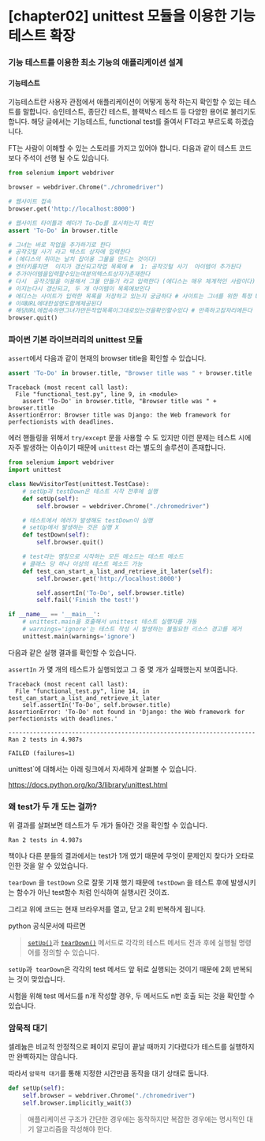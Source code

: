 # [chapter02] unittest 모듈을 이용한 기능 테스트 확장

### 기능 테스트를 이용한 최소 기능의 애플리케이션 설계

#### 기능테스트

기능테스트란 사용자 관점에서 애플리케이션이 어떻게 동작 하는지 확인할 수 있는 테스트를 말합니다. 승인테스트, 종단간 테스트, 블랙박스 테스트 등 다양한 용어로 불리기도 합니다. 해당 글에서는 기능테스트, functional test를 줄여서 FT라고 부르도록 하겠습니다.



FT는 사람이 이해할 수 있는 스토리를 가지고 있어야 합니다. 다음과 같이 테스트 코드보다 주석이 선행 될 수도 있습니다.

```python
from selenium import webdriver

browser = webdriver.Chrome("./chromedriver")

# 웹사이트 접속
browser.get('http://localhost:8000')

# 웹사이트 타이틀과 헤더가 To-Do를 표시하는지 확인
assert 'To-Do' in browser.title

# 그녀는 바로 작업을 추가하기로 한다
# 공작깃털 사기 라고 텍스트 상자에 입력한다
# (에디스의 취미는 날치 잡이용 그물을 만드는 것이다)
# 엔터키를치면  이지가 갱신되고작업 목록에 #  1: 공작깃털 사기  아이템이 추가된다
# 추가아이템을입력할수있는여분의텍스트상자가존재한다
# 다시  공작깃털을 이용해서 그물 만들기 라고 입력한다 (에디스는 매우 체계적인 사람이다)
# 이지는다시 갱신되고, 두 개 아이템이 목록에보인다
# 에디스는 사이트가 입력한 목록을 저장하고 있는지 궁금하다 # 사이트는 그녀를 위한 특정 URL을 생성해준다
# 이때URL에대한설명도함께제공된다
# 해당URL에접속하면그녀가만든작업목록이그대로있는것을확인할수있다 # 만족하고잠자리에든다
browser.quit()
```



### 파이썬 기본 라이브러리의 unittest 모듈

`assert`에서 다음과 같이 현재의 browser title을 확인할 수 있습니다.

``` python
assert 'To-Do' in browser.title, "Browser title was " + browser.title
```

```shell
Traceback (most recent call last):
  File "functional_test.py", line 9, in <module>
    assert 'To-Do' in browser.title, "Browser title was " + browser.title
AssertionError: Browser title was Django: the Web framework for perfectionists with deadlines.
```



에러 핸들링을 위해서 `try/except` 문을 사용할 수 도 있지만 이런 문제는 테스트 시에 자주 발생하는 이슈이기 때문에 `unittest` 라는 별도의 솔루션이 존재합니다.

``` python
from selenium import webdriver
import unittest

class NewVisitorTest(unittest.TestCase):
    # setUp과 testDown은 테스트 시작 전후에 실행
    def setUp(self):
        self.browser = webdriver.Chrome("./chromedriver")

    # 테스트에서 에러가 발생해도 testDown이 실행
    # setUp에서 발생하는 것은 실행 X 
    def testDown(self):
        self.browser.quit()

    # test라는 명칭으로 시작하는 모든 메소드는 테스트 메소드
    # 클래스 당 하나 이상의 테스트 메소드 가능
    def test_can_start_a_list_and_retrieve_it_later(self):
        self.browser.get('http://localhost:8000')

        self.assertIn('To-Do', self.browser.title)
        self.fail('Finish the test!')

if __name__ == '__main__':
    # unittest.main을 호출해서 unittest 테스트 실행자를 가동
    # warnings='ignore'는 테스트 작성 시 발생하는 불필요한 리소스 경고를 제거
    unittest.main(warnings='ignore')
```



다음과 같은 실행 결과를 확인할 수 있습니다.

`assertIn` 가 몇 개의 테스트가 실행되었고 그 중 몇 개가 실패했는지 보여줍니다.

```shell
Traceback (most recent call last):
  File "functional_test.py", line 14, in test_can_start_a_list_and_retrieve_it_later
    self.assertIn('To-Do', self.browser.title)
AssertionError: 'To-Do' not found in 'Django: the Web framework for perfectionists with deadlines.'

----------------------------------------------------------------------
Ran 2 tests in 4.987s

FAILED (failures=1)
```



unittest`에 대해서는 아래 링크에서 자세하게 살펴볼 수 있습니다.

https://docs.python.org/ko/3/library/unittest.html



### 왜 test가 두 개 도는 걸까?

위 결과를 살펴보면 테스트가 두 개가 돌아간 것을 확인할 수 있습니다.

``` shell
Ran 2 tests in 4.987s
```

책이나 다른 분들의 결과에서는 test가 1개 였기 때문에 무엇이 문제인지 찾다가 오타로 인한 것을 알 수 있었습니다.

`tearDown` 을 `testDown` 으로 잘못 기재 했기 때문에 `testDown` 을 테스트 후에 발생시키는 함수가 아닌 test함수 처럼 인식하여 실행시킨 것이죠.

그리고 위에 코드는 현재 브라우저를 열고, 닫고 2회 반복하게 됩니다.

python 공식문서에 따르면 

> [`setUp()`](https://docs.python.org/ko/3/library/unittest.html#unittest.TestCase.setUp)과 [`tearDown()`](https://docs.python.org/ko/3/library/unittest.html#unittest.TestCase.tearDown) 메서드로 각각의 테스트 메서드 전과 후에 실행될 명령어를 정의할 수 있습니다.

`setUp`과` tearDown`은 각각의 test 메서드 앞 뒤로 실행되는 것이기 때문에 2회 반복되는 것이 맞았습니다.

시험을 위해 test 메서드를 n개 작성할 경우,  두 메서드도 n번 호출 되는 것을 확인할 수 있습니다.



### 암묵적 대기

셀레늄은 비교적 안정적으로 페이지 로딩이 끝날 때까지 기다렸다가 테스트를 실행하지만 완벽하지는 않습니다. 

따라서 `암묵적 대기`를 통해 지정한 시간만큼 동작을 대기 상태로 둡니다.

```python
def setUp(self):
    self.browser = webdriver.Chrome("./chromedriver")
    self.browser.implicitly_wait(3)
```

> 애플리케이션 구조가 간단한 경우에는 동작하지만 복잡한 경우에는 명시적인 대기 알고리즘을 작성해야 한다.

